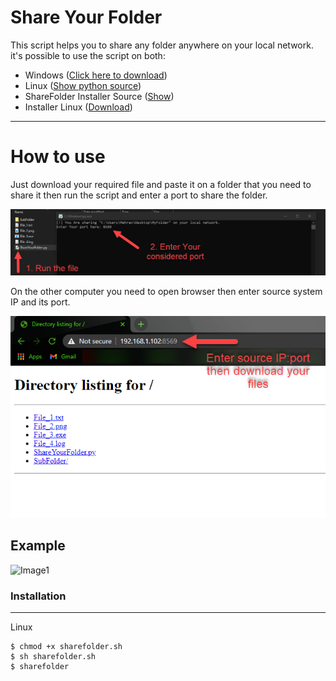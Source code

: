 # Share Your Folder
This script helps you to share any folder anywhere on your local network.
<br />it's possible to use the script on both:
* Windows ([Click here to download](https://github.com/Mehran-Seifalinia/ShareYourFolder/raw/main/Windows/ShareYourFolder.exe))
* Linux ([Show python source](https://raw.githubusercontent.com/Mehran-Seifalinia/ShareYourFolder/main/Linux/ShareYourFolder.py))
* ShareFolder Installer Source ([Show](https://raw.githubusercontent.com/Mehran-Seifalinia/ShareYourFolder/main/Linux/sharefolder_installer.py))
* Installer Linux ([Download]())
<hr>

# How to use
Just download your required file and paste it on a folder that you need to share it then run the script and enter a port to share the folder.
<br />

![Image1](https://github.com/Mehran-Seifalinia/ShareYourFolder/blob/main/Image/Image(1).png)

On the other computer you need to open browser then enter source system IP and its port.
<br />

![Image1](https://github.com/Mehran-Seifalinia/ShareYourFolder/blob/main/Image/Image(2).png)
## Example
![Image1](https://github.com/pyAref/ShareYourFolder/blob/main/Image/Image(3).png)


### Installation
<hr>

Linux
```
$ chmod +x sharefolder.sh 
$ sh sharefolder.sh 
$ sharefolder 
```
